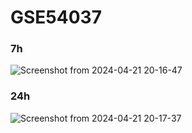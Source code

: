 # GSE54037
### 7h
![Screenshot from 2024-04-21 20-16-47](https://github.com/171909771/Singlecells/assets/41554601/d4ed829a-a30d-4d97-90d9-2b079c609f1c)

### 24h
![Screenshot from 2024-04-21 20-17-37](https://github.com/171909771/Singlecells/assets/41554601/26bec8de-2ac8-4c41-ab65-b2eaf5ded1fa)
